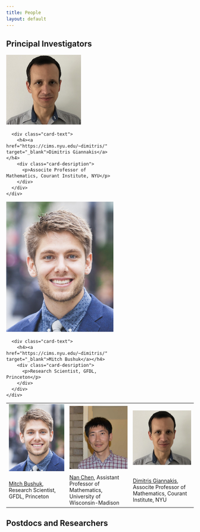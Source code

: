 ```yaml
---
title: People
layout: default
---
```

## Principal Investigators

<div class="row isotope projects-container js-layout-masonry">
  
  <div class="col-xs-12 col-sm-6 col-md-4 col-lg-6 project-item isotope-item pdra_fafmip">
    <div class="card" style="width: 18rem;">
      <a href="https://cims.nyu.edu/~dimitris/" title="" class="card-image hover-overlay" target="_blank">
        <img src="images/team/dimitris_small.png" alt="" class="img-responsive">
      </a>
          
      <div class="card-text">
        <h4><a href="https://cims.nyu.edu/~dimitris/" target="_blank">Dimitris Giannakis</a></h4>
        <div class="card-desription">
          <p>Associte Professor of Mathematics, Courant Institute, NYU</p>
        </div>
      </div>
    </div>
  </div>
  
  <div class="col-xs-12 col-sm-6 col-md-4 col-lg-6 project-item isotope-item pdra_fafmip">
    <div class="card" style="width: 18rem;">
      <a href="https://www.gfdl.noaa.gov/mitch-bushuk/" title="" class="card-image hover-overlay" target="_blank">
        <img src="images/team/bushuk.png" alt="" class="img-responsive">
      </a>
          
      <div class="card-text">
        <h4><a href="https://cims.nyu.edu/~dimitris/" target="_blank">Mitch Bushuk</a></h4>
        <div class="card-desription">
          <p>Research Scientist, GFDL, Princeton</p>
        </div>
      </div>
    </div>
  </div>

</div>

<table class="fixed">
  <col width="200"/>
  <col width="200"/>
  <col width="200"/>
  <tr>
    <td>
    <img src="images/team/bushuk.png" alt=" " width="200"/>
    </td>
    <td>
    <img src="images/team/chen.jpg" alt=" " width="200"/> <br>
    </td>
    <td>
    <img src="images/team/dimitris_small.png" alt=" " width="200"/> <br>
    </td>
  </tr>
  <tr>
    <td>
    <a href="https://www.gfdl.noaa.gov/mitch-bushuk/"> Mitch Bushuk</a>, Research Scientist, GFDL, Princeton
    </td>
    <td>
  <a href="https://www.math.wisc.edu/~chennan/"> Nan Chen</a>, Assistant Professor of Mathematics, University of Wisconsin-Madison 
    </td>
    <td>
  <a href="https://cims.nyu.edu/~dimitris/"> Dimitris Giannakis</a>, Associte Professor of Mathematics, Courant Institute, NYU
    </td>    
  </tr>
</table>



## Postdocs and Researchers
